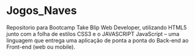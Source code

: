 # Jogos_Naves
Repositorio para Bootcamp Take Blip Web Developer, utilizando HTML5 junto com a folha de estilos CSS3 e o JAVASCRIPT
JavaScript – uma linguagem que entrega uma aplicação de ponta a ponta do Back-end ao Front-end (web ou mobile).

